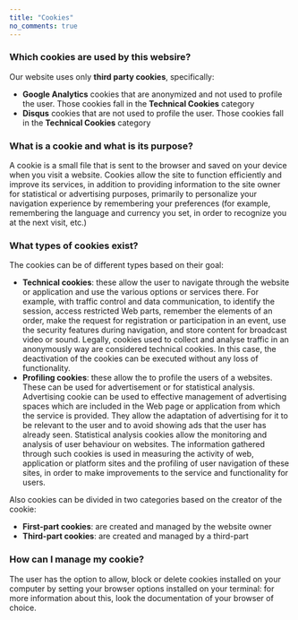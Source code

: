 ```yaml
---
title: "Cookies"
no_comments: true
---
```


### Which cookies are used by this websire?
Our website uses only **third party cookies**, specifically:

* **Google Analytics** cookies that are anonymized and not used to profile the user. Those cookies fall in the **Technical Cookies** category
* **Disqus** cookies that are not used to profile the user. Those cookies fall in the **Technical Cookies** category

### What is a cookie and what is its purpose?
A cookie is a small file that is sent to the browser and saved on your device when you visit a website.
Cookies allow the site to function efficiently and improve its services, in addition to providing information to the site owner for statistical or advertising purposes, primarily to personalize your navigation experience by remembering your preferences (for example, remembering the language and currency you set, in order to recognize you at the next visit, etc.)

### What types of cookies exist?
The cookies can be of different types based on their goal:

* **Technical cookies**: these allow the user to navigate through the website or application and use the various options or services there. For example, with traffic control and data communication, to identify the session, access restricted Web parts, remember the elements of an order, make the request for registration or participation in an event, use the security features during navigation, and store content for broadcast video or sound. Legally, cookies used to collect and analyse traffic in an anonymously way are considered technical cookies. In this case, the deactivation of the cookies can be executed without any loss of functionality.
* **Profiling cookies**: these allow the to profile the users of a websites. These can be used for advertisement or for statistical analysis. Advertising cookie can be used to effective management of advertising spaces which are included in the Web page or application from which the service is provided. They allow the adaptation of advertising for it to be relevant to the user and to avoid showing ads that the user has already seen. Statistical analysis cookies allow the monitoring and analysis of user behaviour on websites. The information gathered through such cookies is used in measuring the activity of web, application or platform sites and the profiling of user navigation of these sites, in order to make improvements to the service and functionality for users.

Also cookies can be divided in two categories based on the creator of the cookie:

* **First-part cookies**: are created and managed by the website owner
* **Third-part cookies**: are created and managed by a third-part

### How can I manage my cookie?
The user has the option to allow, block or delete cookies installed on your computer by setting your browser options installed on your terminal: for more information about this, look the documentation of your browser of choice.
